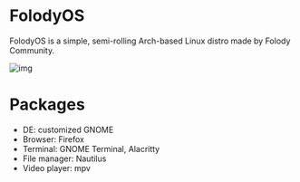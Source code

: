 # FolodyOS
FolodyOS is a simple, semi-rolling Arch-based Linux distro made by Folody Community.

![img](https://i.imgur.com/LRxYXoc.png)

# Packages
- DE: customized GNOME
- Browser: Firefox
- Terminal: GNOME Terminal, Alacritty
- File manager: Nautilus
- Video player: mpv
